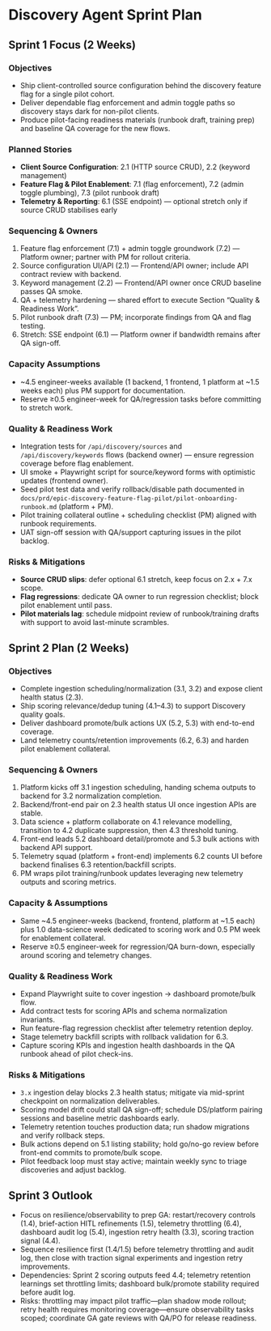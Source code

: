 # Discovery Agent Sprint Plan

## Sprint 1 Focus (2 Weeks)

### Objectives
- Ship client-controlled source configuration behind the discovery feature flag for a single pilot cohort.
- Deliver dependable flag enforcement and admin toggle paths so discovery stays dark for non-pilot clients.
- Produce pilot-facing readiness materials (runbook draft, training prep) and baseline QA coverage for the new flows.

### Planned Stories
- **Client Source Configuration**: 2.1 (HTTP source CRUD), 2.2 (keyword management)
- **Feature Flag & Pilot Enablement**: 7.1 (flag enforcement), 7.2 (admin toggle plumbing), 7.3 (pilot runbook draft)
- **Telemetry & Reporting**: 6.1 (SSE endpoint) — optional stretch only if source CRUD stabilises early

### Sequencing & Owners
1. Feature flag enforcement (7.1) + admin toggle groundwork (7.2) — Platform owner; partner with PM for rollout criteria.
2. Source configuration UI/API (2.1) — Frontend/API owner; include API contract review with backend.
3. Keyword management (2.2) — Frontend/API owner once CRUD baseline passes QA smoke.
4. QA + telemetry hardening — shared effort to execute Section “Quality & Readiness Work”.
5. Pilot runbook draft (7.3) — PM; incorporate findings from QA and flag testing.
6. Stretch: SSE endpoint (6.1) — Platform owner if bandwidth remains after QA sign-off.

### Capacity Assumptions
- ~4.5 engineer-weeks available (1 backend, 1 frontend, 1 platform at ~1.5 weeks each) plus PM support for documentation.
- Reserve ≥0.5 engineer-week for QA/regression tasks before committing to stretch work.

### Quality & Readiness Work
- Integration tests for `/api/discovery/sources` and `/api/discovery/keywords` flows (backend owner) — ensure regression coverage before flag enablement.
- UI smoke + Playwright script for source/keyword forms with optimistic updates (frontend owner).
- Seed pilot test data and verify rollback/disable path documented in `docs/prd/epic-discovery-feature-flag-pilot/pilot-onboarding-runbook.md` (platform + PM).
- Pilot training collateral outline + scheduling checklist (PM) aligned with runbook requirements.
- UAT sign-off session with QA/support capturing issues in the pilot backlog.

### Risks & Mitigations
- **Source CRUD slips**: defer optional 6.1 stretch, keep focus on 2.x + 7.x scope.
- **Flag regressions**: dedicate QA owner to run regression checklist; block pilot enablement until pass.
- **Pilot materials lag**: schedule midpoint review of runbook/training drafts with support to avoid last-minute scrambles.

## Sprint 2 Plan (2 Weeks)

### Objectives
- Complete ingestion scheduling/normalization (3.1, 3.2) and expose client health status (2.3).
- Ship scoring relevance/dedup tuning (4.1–4.3) to support Discovery quality goals.
- Deliver dashboard promote/bulk actions UX (5.2, 5.3) with end-to-end coverage.
- Land telemetry counts/retention improvements (6.2, 6.3) and harden pilot enablement collateral.

### Sequencing & Owners
1. Platform kicks off 3.1 ingestion scheduling, handing schema outputs to backend for 3.2 normalization completion.
2. Backend/front-end pair on 2.3 health status UI once ingestion APIs are stable.
3. Data science + platform collaborate on 4.1 relevance modelling, transition to 4.2 duplicate suppression, then 4.3 threshold tuning.
4. Front-end leads 5.2 dashboard detail/promote and 5.3 bulk actions with backend API support.
5. Telemetry squad (platform + front-end) implements 6.2 counts UI before backend finalises 6.3 retention/backfill scripts.
6. PM wraps pilot training/runbook updates leveraging new telemetry outputs and scoring metrics.

### Capacity & Assumptions
- Same ~4.5 engineer-weeks (backend, frontend, platform at ~1.5 each) plus 1.0 data-science week dedicated to scoring work and 0.5 PM week for enablement collateral.
- Reserve ≥0.5 engineer-week for regression/QA burn-down, especially around scoring and telemetry changes.

### Quality & Readiness Work
- Expand Playwright suite to cover ingestion → dashboard promote/bulk flow.
- Add contract tests for scoring APIs and schema normalization invariants.
- Run feature-flag regression checklist after telemetry retention deploy.
- Stage telemetry backfill scripts with rollback validation for 6.3.
- Capture scoring KPIs and ingestion health dashboards in the QA runbook ahead of pilot check-ins.

### Risks & Mitigations
- `3.x` ingestion delay blocks 2.3 health status; mitigate via mid-sprint checkpoint on normalization deliverables.
- Scoring model drift could stall QA sign-off; schedule DS/platform pairing sessions and baseline metric dashboards early.
- Telemetry retention touches production data; run shadow migrations and verify rollback steps.
- Bulk actions depend on 5.1 listing stability; hold go/no-go review before front-end commits to promote/bulk scope.
- Pilot feedback loop must stay active; maintain weekly sync to triage discoveries and adjust backlog.

## Sprint 3 Outlook
- Focus on resilience/observability to prep GA: restart/recovery controls (1.4), brief-action HITL refinements (1.5), telemetry throttling (6.4), dashboard audit log (5.4), ingestion retry health (3.3), scoring traction signal (4.4).
- Sequence resilience first (1.4/1.5) before telemetry throttling and audit log, then close with traction signal experiments and ingestion retry improvements.
- Dependencies: Sprint 2 scoring outputs feed 4.4; telemetry retention learnings set throttling limits; dashboard bulk/promote stability required before audit log.
- Risks: throttling may impact pilot traffic—plan shadow mode rollout; retry health requires monitoring coverage—ensure observability tasks scoped; coordinate GA gate reviews with QA/PO for release readiness.
